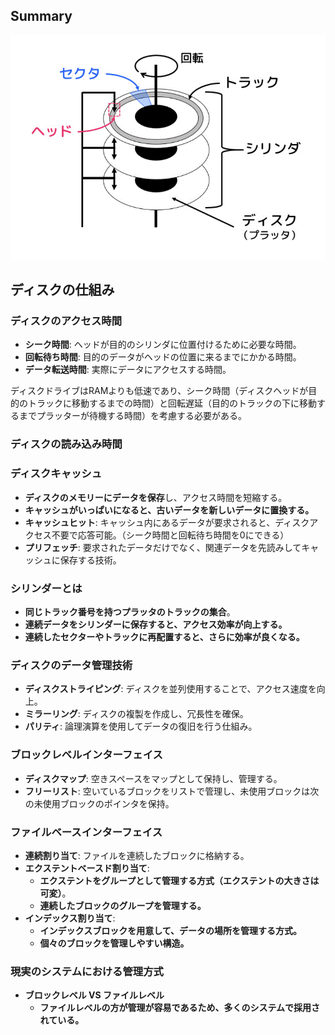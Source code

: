 
## Summary

![alt text](../imges/chap3_disk.png)

## ディスクの仕組み

### **ディスクのアクセス時間**
- **シーク時間**: ヘッドが目的のシリンダに位置付けるために必要な時間。
- **回転待ち時間**: 目的のデータがヘッドの位置に来るまでにかかる時間。
- **データ転送時間**: 実際にデータにアクセスする時間。

ディスクドライブはRAMよりも低速であり、シーク時間（ディスクヘッドが目的のトラックに移動するまでの時間）と回転遅延（目的のトラックの下に移動するまでプラッターが待機する時間）を考慮する必要がある。

### **ディスクの読み込み時間**

### **ディスクキャッシュ**
- **ディスクのメモリーにデータを保存**し、アクセス時間を短縮する。
- **キャッシュがいっぱいになると、古いデータを新しいデータに置換する。**
- **キャッシュヒット**: キャッシュ内にあるデータが要求されると、ディスクアクセス不要で応答可能。（シーク時間と回転待ち時間を0にできる）
- **プリフェッチ**: 要求されたデータだけでなく、関連データを先読みしてキャッシュに保存する技術。

### **シリンダーとは**
- **同じトラック番号を持つプラッタのトラックの集合**。
- **連続データをシリンダーに保存すると、アクセス効率が向上する。**
- **連続したセクターやトラックに再配置すると、さらに効率が良くなる。**

### **ディスクのデータ管理技術**
- **ディスクストライピング**: ディスクを並列使用することで、アクセス速度を向上。
- **ミラーリング**: ディスクの複製を作成し、冗長性を確保。
- **パリティ**: 論理演算を使用してデータの復旧を行う仕組み。

### **ブロックレベルインターフェイス**
- **ディスクマップ**: 空きスペースをマップとして保持し、管理する。
- **フリーリスト**: 空いているブロックをリストで管理し、未使用ブロックは次の未使用ブロックのポインタを保持。

### **ファイルベースインターフェイス**
- **連続割り当て**: ファイルを連続したブロックに格納する。
- **エクステントベースド割り当て**:
  - **エクステントをグループとして管理する方式（エクステントの大きさは可変）**。
  - **連続したブロックのグループを管理する。**
- **インデックス割り当て**:
  - **インデックスブロックを用意して、データの場所を管理する方式。**
  - **個々のブロックを管理しやすい構造。**

### **現実のシステムにおける管理方式**
- **ブロックレベル VS ファイルレベル**
  - **ファイルレベルの方が管理が容易であるため、多くのシステムで採用されている。**
